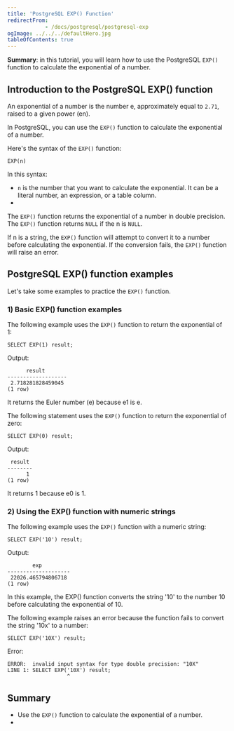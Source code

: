 ```yaml
---
title: 'PostgreSQL EXP() Function'
redirectFrom: 
            - /docs/postgresql/postgresql-exp
ogImage: ../../../defaultHero.jpg
tableOfContents: true
---
```


**Summary**: in this tutorial, you will learn how to use the PostgreSQL `EXP()` function to calculate the exponential of a number.



## Introduction to the PostgreSQL EXP() function



An exponential of a number is the number e, approximately equal to `2.71`, raised to a given power (en).



In PostgreSQL, you can use the `EXP()` function to calculate the exponential of a number.



Here's the syntax of the `EXP()` function:



```
EXP(n)
```



In this syntax:



- `n` is the number that you want to calculate the exponential. It can be a literal number, an expression, or a table column.
- 


The `EXP()` function returns the exponential of a number in double precision. The `EXP()` function returns `NULL` if the n is `NULL`.



If n is a string, the `EXP()` function will attempt to convert it to a number before calculating the exponential. If the conversion fails, the `EXP()` function will raise an error.



## PostgreSQL EXP() function examples



Let's take some examples to practice the `EXP()` function.



### 1) Basic EXP() function examples



The following example uses the `EXP()` function to return the exponential of 1:



```
SELECT EXP(1) result;
```



Output:



```
      result
-------------------
 2.718281828459045
(1 row)
```



It returns the Euler number (e) because e1 is e.



The following statement uses the `EXP()` function to return the exponential of zero:



```
SELECT EXP(0) result;
```



Output:



```
 result
--------
      1
(1 row)
```



It returns 1 because e0 is 1.



### 2) Using the EXP() function with numeric strings



The following example uses the `EXP()` function with a numeric string:



```
SELECT EXP('10') result;
```



Output:



```
        exp
--------------------
 22026.465794806718
(1 row)
```



In this example, the EXP() function converts the string '10' to the number 10 before calculating the exponential of 10.



The following example raises an error because the function fails to convert the string '10x' to a number:



```
SELECT EXP('10X') result;
```



Error:



```
ERROR:  invalid input syntax for type double precision: "10X"
LINE 1: SELECT EXP('10X') result;
                   ^
```



## Summary



- Use the `EXP()` function to calculate the exponential of a number.
- 
